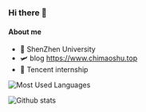### Hi there 👋

#### About me

- 🏫 ShenZhen University
- 🛩️ blog  https://www.chimaoshu.top
- 🏢 Tencent internship

![Most Used Languages](https://github-readme-stats.vercel.app/api/top-langs/?username=chimaoshu&count_private=false&layout=compact&langs_count=6&theme=tokyonight&hide=html,css)

![Github stats](https://github-readme-stats.vercel.app/api?username=chimaoshu&show_icons=true&theme=tokyonight)

<!-- waka-box start -->
<!-- #### <a href="https://gist.github.com/e235103f6d3ace58395a9ff863c34467" target="_blank">📊 Weekly development breakdown</a> -->
<!-- Powered by https://github.com/YouEclipse/waka-box-go . -->
<!-- waka-box end -->


